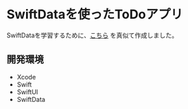# SwiftDataを使ったToDoアプリ

SwiftDataを学習するために、[こちら](https://zubora-code.net/ja/articles/swiftui-core-data) を真似て作成しました。

## 開発環境
- Xcode
- Swift
- SwiftUI
- SwiftData
